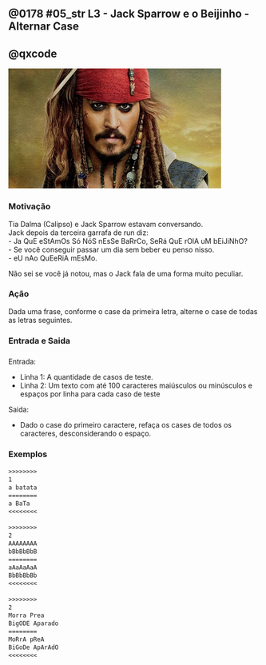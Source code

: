 ## @0178 #05_str L3 - Jack Sparrow e o Beijinho - Alternar Case
## @qxcode

![](capa.jpg)

### Motivação

Tia Dalma (Calipso) e Jack Sparrow estavam conversando.  
Jack depois da terceira garrafa de run diz:  
\- Ja QuE eStAmOs Só NóS nEsSe BaRrCo, SeRá QuE rOlA uM bEiJiNhO?  
\- Se você conseguir passar um dia sem beber eu penso nisso.  
\- eU nAo QuEeRiA mEsMo.

Não sei se você já notou, mas o Jack fala de uma forma muito peculiar.

### Ação

Dada uma frase, conforme o case da primeira letra, alterne o case de todas as letras seguintes.

### Entrada e Saida

### 

Entrada:

*   Linha 1: A quantidade de casos de teste.
*   Linha 2: Um texto com até 100 caracteres maiúsculos ou minúsculos e espaços por linha para cada caso de teste

Saida:

*   Dado o case do primeiro caractere, refaça os cases de todos os caracteres, desconsiderando o espaço.

### Exemplos

```
>>>>>>>>
1
a batata
========
a BaTa
<<<<<<<<

>>>>>>>>
2
AAAAAAAA
bBbBbBbB
========
aAaAaAaA
BbBbBbBb
<<<<<<<<

>>>>>>>>
2
Morra Prea
BigODE Aparado
========
MoRrA pReA
BiGoDe ApArAdO
<<<<<<<<
```

<!---
>>>>>>>> 01
1
a batata
========
a BaTaTa
<<<<<<<<

>>>>>>>> 02
2
Morra Prea
BigODE Aparado
========
MoRrA pReA
BiGoDe ApArAdO
<<<<<<<<

>>>>>>>> 03
3
a Morra Prea
g BigODE Aparado
abcd ef
========
aMoRrA pReA
BiGoDe ApArAdO
aBcD ef
<<<<<<<<
--->